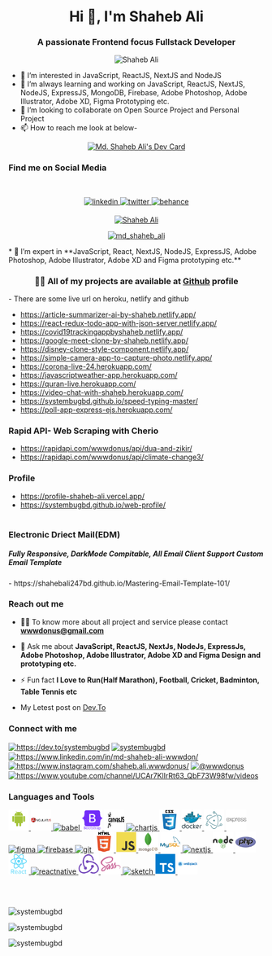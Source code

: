 <h1 align="center">Hi 👋, I'm Shaheb Ali</h1>
<h3 align="center">A passionate Frontend focus Fullstack Developer</h3>
<p align="center"> <img src="https://komarev.com/ghpvc/?username=systembugbd&label=Profile%20views&color=0075ce&style=flat" alt="Shaheb Ali" /> </p>

- 👀 I’m interested in JavaScript, ReactJS, NextJS and NodeJS
- 🌱 I’m always learning and working on JavaScript, ReactJS, NextJS, NodeJS, ExpressJS, MongoDB, Firebase, Adobe Photoshop, Adobe Illustrator, Adobe XD, Figma Prototyping etc.
- 💞️ I’m looking to collaborate on Open Source Project and Personal Project
- 📫 How to reach me look at below-

<div align="center" style="width:250px; margin:0 auto;">
  <a href="https://app.daily.dev/mdshahebali"><img src="https://api.daily.dev/devcards/v2/60ZZnJqUI0Can0i4Haj6N.png?r=p8g" width="356" alt="Md. Shaheb Ali's Dev Card"/></a>
</div>

<h3>Find me on Social Media</h3>

<br />
<p align="center">
<a href="https://www.linkedin.com/in/md-shaheb-ali-wwwdon/" target="_blank">
<img src=https://img.shields.io/badge/linkedin-%231E77B5.svg?&style=for-the-badge&logo=linkedin&logoColor=white alt=linkedin style="margin-bottom: 5px;" />
</a>
<a href="https://twitter.com/md_shaheb_ali" target="_blank rel="noopener noreferrer="">
<img src=https://img.shields.io/badge/twitter-%2300acee.svg?&style=for-the-badge&logo=twitter&logoColor=white alt=twitter style="margin-bottom: 5px;" />
</a>
<a href="https://www.behance.net/wwwdonus" target="_blank">
<img src=https://img.shields.io/badge/behance-%23191919.svg?&style=for-the-badge&logo=behance&logoColor=white alt=behance style="margin-bottom: 5px;" />
</a>  
</p>

<div align="center">
  
  <p align="center"> <a href="https://github.com/ryo-ma/github-profile-trophy"><img src="https://github-profile-trophy.vercel.app/?username=systembugbd&theme=onedark" alt="Shaheb Ali" /></a> </p>

  <p align="center"> <a href="https://twitter.com/md_shaheb_ali" target="blank"><img src="https://img.shields.io/twitter/follow/md_shaheb_ali?logo=twitter&style=for-the-badge" alt="md_shaheb_ali" /></a> </p>
</div>
* 🌱 I’m expert in **JavaScript, React, NextJS, NodeJS, ExpressJS, Adobe Photoshop, Adobe Illustrator, Adobe XD and Figma prototyping etc.**

<h3 align="center"> 👨‍💻 All of my projects are available at <a href="https://github.com/systembugbd/" target="blank">Github</a> profile</h3>
- There are some live url on heroku, netlify and github

- https://article-summarizer-ai-by-shaheb.netlify.app/
- https://react-redux-todo-app-with-json-server.netlify.app/
- https://covid19trackingappbyshaheb.netlify.app/
- https://google-meet-clone-by-shaheb.netlify.app/
- https://disney-clone-style-component.netlify.app/
- https://simple-camera-app-to-capture-photo.netlify.app/
- https://corona-live-24.herokuapp.com/
- https://javascriptweather-app.herokuapp.com/
- https://quran-live.herokuapp.com/
- https://video-chat-with-shaheb.herokuapp.com/
- https://systembugbd.github.io/speed-typing-master/
- https://poll-app-express-ejs.herokuapp.com/

<h3>Rapid API- Web Scraping with Cherio</h3>

- https://rapidapi.com/wwwdonus/api/dua-and-zikir/
- https://rapidapi.com/wwwdonus/api/climate-change3/

<h3>Profile</h3>

- https://profile-shaheb-ali.vercel.app/
- https://systembugbd.github.io/web-profile/
  <br /><br />

<h3>Electronic Driect Mail(EDM)</h3>
<h5>Fully Responsive, DarkMode Compitable, All Email Client Support Custom Email Template</h5>
- https://shahebali247bd.github.io/Mastering-Email-Template-101/

<h3>Reach out me</h3>

- 👨‍💻 To know more about all project and service please contact **wwwdonus@gmail.com**

- 💬 Ask me about **JavaScript, ReactJS, NextJs, NodeJs, ExpressJs, Adobe Photoshop, Adobe Illustrator, Adobe XD and Figma Design and prototyping etc.**
- ⚡ Fun fact **I Love to Run(Half Marathon), Football, Cricket, Badminton, Table Tennis etc**

<!-- ### Blogs postsBLOG-POST-LIST: START-->

- My Letest post on [Dev.To](https://dev.to/systembugbd/node-express-basic-project-setup-with-folder-structure-for-beginners-3162)

<!-- BLOG-POST-LIST: END -->

<h3 align="left">Connect with me</h3>
<p align="left">
<a href="https://dev.to/systembugbd" target="blank"><img align="center" src="https://cdn.jsdelivr.net/npm/simple-icons@4.15.0/icons/dev-dot-to.svg" alt="https://dev.to/systembugbd" height="30" width="40" style="fill:white" /></a>
<a href="https://twitter.com/md_shaheb_ali" target="blank"><img align="center" src="https://cdn.jsdelivr.net/npm/simple-icons@4.15.0/icons/twitter.svg" alt="systembugbd" height="30" width="40" /></a>
<a href="https://www.linkedin.com/in/md-shaheb-ali-wwwdon/" target="blank"><img align="center" src="https://cdn.jsdelivr.net/npm/simple-icons@4.15.0/icons/linkedin.svg" alt="https://www.linkedin.com/in/md-shaheb-ali-wwwdon/" height="30" width="40" /></a>
<a href="https://www.instagram.com/shaheb.ali.wwwdonus/" target="blank"><img align="center" src="https://cdn.jsdelivr.net/npm/simple-icons@4.15.0/icons/instagram.svg" alt="https://www.instagram.com/shaheb.ali.wwwdonus/" height="30" width="40" /></a>
<a href="https://medium.com/@wwwdonus" target="blank"><img align="center" src="https://cdn.jsdelivr.net/npm/simple-icons@4.15.0/icons/medium.svg" alt="@wwwdonus" height="30" width="40" /></a>
<a href="https://www.youtube.com/channel/UCAr7KlIrRt63_QbF73W98fw/videos" target="blank"><img align="center" src="https://cdn.jsdelivr.net/npm/simple-icons@4.15.0/icons/youtube.svg" alt="https://www.youtube.com/channel/UCAr7KlIrRt63_QbF73W98fw/videos" height="30" width="40" /></a>
</p>

<h3 align="left">Languages and Tools</h3>
<p align="left"> <a href="https://developer.android.com" target="_blank"> <img src="https://raw.githubusercontent.com/devicons/devicon/master/icons/android/android-original-wordmark.svg" alt="android" width="40" height="40"/> </a> <a href="https://angular.io" target="_blank"> <img src="https://raw.githubusercontent.com/devicons/devicon/master/icons/angularjs/angularjs-original-wordmark.svg" alt="angularjs" width="40" height="40"/> </a> <a href="https://babeljs.io/" target="_blank"> <img src="https://www.vectorlogo.zone/logos/babeljs/babeljs-icon.svg" alt="babel" width="40" height="40"/> </a> <a href="https://getbootstrap.com" target="_blank"> <img src="https://raw.githubusercontent.com/devicons/devicon/master/icons/bootstrap/bootstrap-plain-wordmark.svg" alt="bootstrap" width="40" height="40"/> </a> <a href="https://canvasjs.com" target="_blank"> <img src="https://raw.githubusercontent.com/Hardik0307/Hardik0307/master/assets/canvasjs-charts.svg" alt="canvasjs" width="40" height="40"/> </a> <a href="https://www.chartjs.org" target="_blank"> <img src="https://www.chartjs.org/media/logo-title.svg" alt="chartjs" width="40" height="40"/> </a> <a href="https://www.w3schools.com/css/" target="_blank"> <img src="https://raw.githubusercontent.com/devicons/devicon/master/icons/css3/css3-original-wordmark.svg" alt="css3" width="40" height="40"/> </a> <a href="https://www.docker.com/" target="_blank"> <img src="https://raw.githubusercontent.com/devicons/devicon/master/icons/docker/docker-original-wordmark.svg" alt="docker" width="40" height="40"/> </a> <a href="https://www.electronjs.org" target="_blank"> <img src="https://raw.githubusercontent.com/devicons/devicon/master/icons/electron/electron-original.svg" alt="electron" width="40" height="40"/> </a> <a href="https://expressjs.com" target="_blank"> <img src="https://raw.githubusercontent.com/devicons/devicon/master/icons/express/express-original-wordmark.svg" alt="express" width="40" height="40"/> </a> <a href="https://www.figma.com/" target="_blank"> <img src="https://www.vectorlogo.zone/logos/figma/figma-icon.svg" alt="figma" width="40" height="40"/> </a> <a href="https://firebase.google.com/" target="_blank"> <img src="https://www.vectorlogo.zone/logos/firebase/firebase-icon.svg" alt="firebase" width="40" height="40"/> </a> <a href="https://git-scm.com/" target="_blank"> <img src="https://www.vectorlogo.zone/logos/git-scm/git-scm-icon.svg" alt="git" width="40" height="40"/> </a> <a href="https://www.w3.org/html/" target="_blank"> <img src="https://raw.githubusercontent.com/devicons/devicon/master/icons/html5/html5-original-wordmark.svg" alt="html5" width="40" height="40"/> </a> <a href="https://developer.mozilla.org/en-US/docs/Web/JavaScript" target="_blank"> <img src="https://raw.githubusercontent.com/devicons/devicon/master/icons/javascript/javascript-original.svg" alt="javascript" width="40" height="40"/> </a> <a href="https://www.mongodb.com/" target="_blank"> <img src="https://raw.githubusercontent.com/devicons/devicon/master/icons/mongodb/mongodb-original-wordmark.svg" alt="mongodb" width="40" height="40"/> </a> <a href="https://www.mysql.com/" target="_blank"> <img src="https://raw.githubusercontent.com/devicons/devicon/master/icons/mysql/mysql-original-wordmark.svg" alt="mysql" width="40" height="40"/> </a> <a href="https://nextjs.org/" target="_blank"> <img src="https://cdn.cdnlogo.com/logos/n/80/next-js.svg" alt="nextjs" width="40" height="40"/> </a> <a href="https://nodejs.org" target="_blank"> <img src="https://raw.githubusercontent.com/devicons/devicon/master/icons/nodejs/nodejs-original-wordmark.svg" alt="nodejs" width="40" height="40"/> </a> <a href="https://www.php.net" target="_blank"> <img src="https://raw.githubusercontent.com/devicons/devicon/master/icons/php/php-original.svg" alt="php" width="40" height="40"/> </a> <a href="https://reactjs.org/" target="_blank"> <img src="https://raw.githubusercontent.com/devicons/devicon/master/icons/react/react-original-wordmark.svg" alt="react" width="40" height="40"/> </a> <a href="https://reactnative.dev/" target="_blank"> <img src="https://reactnative.dev/img/header_logo.svg" alt="reactnative" width="40" height="40"/> </a> <a href="https://redux.js.org" target="_blank"> <img src="https://raw.githubusercontent.com/devicons/devicon/master/icons/redux/redux-original.svg" alt="redux" width="40" height="40"/> </a> <a href="https://sass-lang.com" target="_blank"> <img src="https://raw.githubusercontent.com/devicons/devicon/master/icons/sass/sass-original.svg" alt="sass" width="40" height="40"/> </a> <a href="https://www.sketch.com/" target="_blank"> <img src="https://www.vectorlogo.zone/logos/sketchapp/sketchapp-icon.svg" alt="sketch" width="40" height="40"/> </a> <a href="https://www.typescriptlang.org/" target="_blank"> <img src="https://raw.githubusercontent.com/devicons/devicon/master/icons/typescript/typescript-original.svg" alt="typescript" width="40" height="40"/> </a> <a href="https://webpack.js.org" target="_blank"> <img src="https://raw.githubusercontent.com/devicons/devicon/d00d0969292a6569d45b06d3f350f463a0107b0d/icons/webpack/webpack-original-wordmark.svg" alt="webpack" width="40" height="40"/> </a> </p>

<br/>

<!-- <h3 align="left">Support:</h3>
<p><a href="https://www.buymeacoffee.com/systembugbd?new=1"> <img align="center" src="https://cdn.buymeacoffee.com/buttons/v2/default-yellow.png" height="50" width="210" alt="systembugbd" /></a></p><br><br> -->

<br/>

<p><img align="left" src="https://github-readme-stats.vercel.app/api/top-langs?username=systembugbd&show_icons=true&locale=en&layout=compact" alt="systembugbd" /></p>

<br/>

<p>&nbsp; <img align="left" src="https://github-readme-stats.vercel.app/api?username=systembugbd&show_icons=true&locale=en" alt="systembugbd" /></p>

<p><img align="left" src="https://github-readme-streak-stats.herokuapp.com/?user=systembugbd&" alt="systembugbd" /></p>

<!--- 
systembugbd/systembugbd is a ✨ special ✨ repository because its `README.md` (this file) appears on your GitHub profile.
You can click the Preview link to take a look at your changes.
--->
